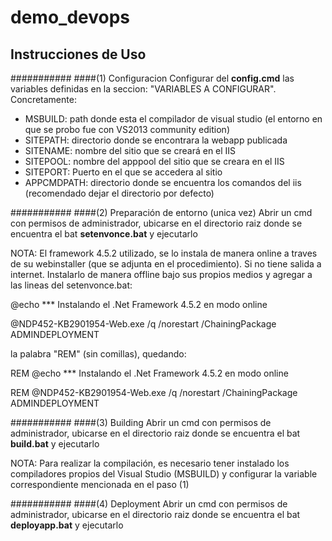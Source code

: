 # demo_devops

## Instrucciones de Uso

###########
####(1) Configuracion
Configurar del **config.cmd** las variables definidas en la seccion: "VARIABLES A CONFIGURAR". Concretamente:

- MSBUILD: path donde esta el compilador de visual studio (el entorno en que se probo fue con VS2013 community edition)
- SITEPATH: directorio donde se encontrara la webapp publicada
- SITENAME: nombre del sitio que se creará en el IIS
- SITEPOOL: nombre del apppool del sitio que se creara en el IIS 
- SITEPORT: Puerto en el que se accedera al sitio
- APPCMDPATH: directorio donde se encuentra los comandos del iis (recomendado dejar el directorio por defecto)

###########
####(2) Preparación de entorno  (unica vez)
Abrir un cmd con permisos de administrador, ubicarse en el directorio raiz donde se encuentra el bat **setenvonce.bat** y ejecutarlo

NOTA: El framework 4.5.2 utilizado, se lo instala de manera online a traves de su webinstaller (que se adjunta en el procedimiento). Si no tiene salida a internet.
Instalarlo de manera offline bajo sus propios medios y agregar a las lineas del setenvonce.bat:

@echo  *** Instalando el .Net Framework 4.5.2 en modo online 

@NDP452-KB2901954-Web.exe /q /norestart /ChainingPackage ADMINDEPLOYMENT

la palabra "REM" (sin comillas), quedando:

REM @echo  *** Instalando el .Net Framework 4.5.2 en modo online

REM @NDP452-KB2901954-Web.exe /q /norestart /ChainingPackage ADMINDEPLOYMENT

###########
####(3) Building
Abrir un cmd con permisos de administrador, ubicarse en el directorio raiz donde se encuentra el bat **build.bat** y ejecutarlo

NOTA: Para realizar la compilación, es necesario tener instalado los compiladores propios del Visual Studio (MSBUILD) y configurar la variable correspondiente mencionada en el paso (1)


###########
####(4) Deployment
Abrir un cmd con permisos de administrador, ubicarse en el directorio raiz donde se encuentra el bat **deployapp.bat** y ejecutarlo